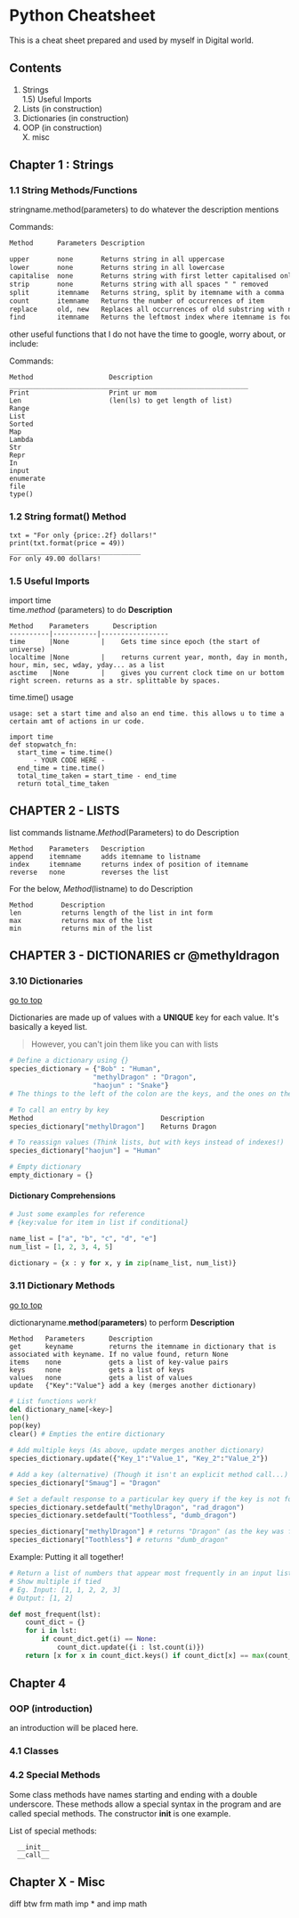 # Python Cheatsheet

This is a cheat sheet prepared and used by myself in Digital world.

## Contents
  1) Strings  
  1.5) Useful Imports
  2) Lists (in construction)
  3) Dictionaries (in construction)
  4) OOP (in construction)  
  X. misc


## Chapter 1 : Strings
### 1.1 String Methods/Functions
stringname.method(parameters) to do whatever the description mentions

Commands:
```diff
Method      Parameters Description

upper       none       Returns string in all uppercase
lower       none       Returns string in all lowercase
capitalise  none       Returns string with first letter capitalised only
strip       none       Returns string with all spaces " " removed
split       itemname   Returns string, split by itemname with a comma
count       itemname   Returns the number of occurrences of item
replace     old, new   Replaces all occurrences of old substring with new
find        itemname   Returns the leftmost index where itemname is found, or -1 if not found
```
other useful functions that I do not have the time to google, worry about, or include:

Commands:
```
Method                   Description
____________________________________________________________
Print                    Print ur mom
Len                      (len(ls) to get length of list)
Range
List
Sorted
Map
Lambda
Str
Repr
In
input
enumerate
file
type()
```
### 1.2 String format() Method
```
txt = "For only {price:.2f} dollars!"
print(txt.format(price = 49))
_________________________________
For only 49.00 dollars!
```


### 1.5 Useful Imports

import time  
time.*method* (parameters) to do **Description**

```
Method    Parameters      Description
----------|-----------|-----------------
time      |None        |    Gets time since epoch (the start of universe)
localtime |None        |    returns current year, month, day in month, hour, min, sec, wday, yday... as a list
asctime   |None        |    gives you current clock time on ur bottom right screen. returns as a str. splittable by spaces.

```


time.time() usage

```
usage: set a start time and also an end time. this allows u to time a certain amt of actions in ur code.

import time
def stopwatch_fn:
  start_time = time.time()
      - YOUR CODE HERE -
  end_time = time.time()
  total_time_taken = start_time - end_time
  return total_time_taken
```
## CHAPTER 2 - LISTS

list commands
listname.*Method*(Parameters) to do Description

```
Method    Parameters   Description
append    itemname     adds itemname to listname
index     itemname     returns index of position of itemname
reverse   none         reverses the list

```


For the below, *Method*(listname) to do Description

```
Method       Description
len          returns length of the list in int form
max          returns max of the list
min          returns min of the list
```




## CHAPTER 3 - DICTIONARIES cr @methyldragon
### 3.10 Dictionaries

[go to top](#top)

Dictionaries are made up of values with a **UNIQUE** key for each value. It's basically a keyed list.

> However, you can't join them like you can with lists

```python
# Define a dictionary using {}
species_dictionary = {"Bob" : "Human",
                     "methylDragon" : "Dragon",
                     "haojun" : "Snake"}
# The things to the left of the colon are the keys, and the ones on the right are the values

# To call an entry by key
Method                                Description
species_dictionary["methylDragon"]    Returns Dragon

# To reassign values (Think lists, but with keys instead of indexes!)
species_dictionary["haojun"] = "Human"

# Empty dictionary
empty_dictionary = {}
```

#### **Dictionary Comprehensions**

```python
# Just some examples for reference
# {key:value for item in list if conditional}

name_list = ["a", "b", "c", "d", "e"]
num_list = [1, 2, 3, 4, 5]

dictionary = {x : y for x, y in zip(name_list, num_list)}
```



### 3.11 Dictionary Methods

[go to top](#top)

dictionaryname.**method**(**parameters**) to perform **Description**
```
Method   Parameters      Description
get      keyname         returns the itemname in dictionary that is associated with keyname. If no value found, return None
items    none            gets a list of key-value pairs
keys     none            gets a list of keys
values   none            gets a list of values
update   {"Key":"Value"} add a key (merges another dictionary)
```

```python
# List functions work!
del dictionary_name[<key>]
len()
pop(key)
clear() # Empties the entire dictionary

# Add multiple keys (As above, update merges another dictionary)
species_dictionary.update({"Key_1":"Value_1", "Key_2":"Value_2"})

# Add a key (alternative) (Though it isn't an explicit method call...)
species_dictionary["Smaug"] = "Dragon"

# Set a default response to a particular key query if the key is not found
species_dictionary.setdefault("methylDragon", "rad_dragon")
species_dictionary.setdefault("Toothless", "dumb_dragon")

species_dictionary["methylDragon"] # returns "Dragon" (as the key was found)
species_dictionary["Toothless"] # returns "dumb_dragon"
```

Example: Putting it all together!

```python
# Return a list of numbers that appear most frequently in an input list
# Show multiple if tied
# Eg. Input: [1, 1, 2, 2, 3]
# Output: [1, 2]

def most_frequent(lst):
    count_dict = {}
    for i in lst:
        if count_dict.get(i) == None:
            count_dict.update({i : lst.count(i)})
    return [x for x in count_dict.keys() if count_dict[x] == max(count_dict.values())]
```

## Chapter 4
### OOP (introduction)
an introduction will be placed here.


  ### 4.1 Classes

  ### 4.2 Special Methods
Some class methods have names starting and ending with a double underscore. These methods allow a special syntax in the program and are called special methods. The constructor __init__ is one example.  

List of special methods:
```
  __init__
  __call__
```


## Chapter X - Misc


diff btw frm math imp * and imp math
